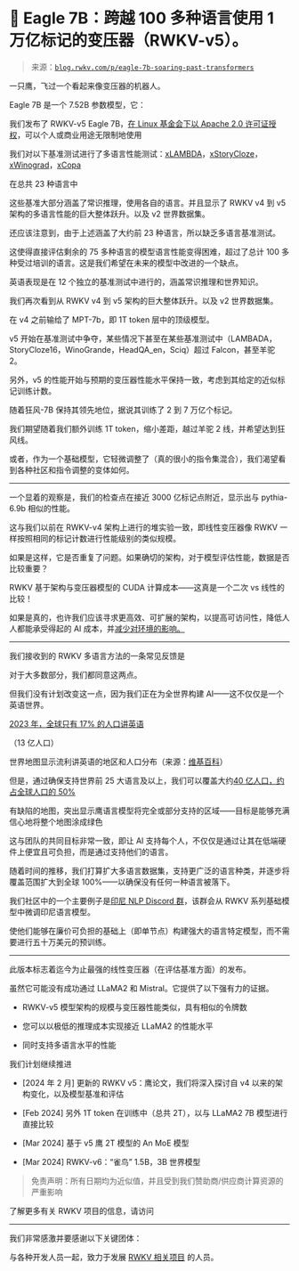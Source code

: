 <!--yml

类别：未分类

日期：2024 年 05 月 27 日 15:19:48

-->

# 🦅 Eagle 7B：跨越 100 多种语言使用 1 万亿标记的变压器（RWKV-v5）。

> 来源：[`blog.rwkv.com/p/eagle-7b-soaring-past-transformers`](https://blog.rwkv.com/p/eagle-7b-soaring-past-transformers)

一只鹰，飞过一个看起来像变压器的机器人。

Eagle 7B 是一个 7.52B 参数模型，它：

我们发布了 RWKV-v5 Eagle 7B，[在 Linux 基金会下以 Apache 2.0 许可证授权](https://blog.rwkv.com/p/rwkv-joins-the-linux-foundation-as)，可以个人或商业用途无限制地使用

我们对以下基准测试进行了多语言性能测试：[xLAMBDA](https://github.com/EleutherAI/lm-evaluation-harness?tab=readme-ov-file#advanced-usage-tips)，[xStoryCloze](https://huggingface.co/datasets/Muennighoff/xstory_cloze)，[xWinograd](https://huggingface.co/datasets/Muennighoff/xwinograd)，[xCopa](https://huggingface.co/datasets/xcopa)

在总共 23 种语言中

这些基准大部分涵盖了常识推理，使用各自的语言。并且显示了 RWKV v4 到 v5 架构的多语言性能的巨大整体跃升。以及 v2 世界数据集。

还应该注意到，由于上述涵盖了大约前 23 种语言，所以缺乏多语言基准测试。

这使得直接评估剩余的 75 多种语言的模型语言性能变得困难，超过了总计 100 多种受过培训的语言。这是我们希望在未来的模型中改进的一个缺点。

英语表现是在 12 个独立的基准测试中进行的，涵盖常识推理和世界知识。

我们再次看到从 RWKV v4 到 v5 架构的巨大整体跃升。以及 v2 世界数据集。

在 v4 之前输给了 MPT-7b，即 1T token 层中的顶级模型。

v5 开始在基准测试中争夺，某些情况下甚至在某些基准测试中（LAMBADA，StoryCloze16，WinoGrande，HeadQA_en，Sciq）超过 Falcon，甚至羊驼 2。

另外，v5 的性能开始与预期的变压器性能水平保持一致，考虑到其给定的近似标记训练计数。

随着狂风-7B 保持其领先地位，据说其训练了 2 到 7 万亿个标记。

我们期望随着我们额外训练 1T token，缩小差距，越过羊驼 2 线，并希望达到狂风线。

或者，作为一个基础模型，它轻微调整了（真的很小的指令集混合），我们渴望看到各种社区和指令调整的变体如何。

* * *

一个显着的观察是，我们的检查点在接近 3000 亿标记点附近，显示出与 pythia-6.9b 相似的性能。

这与我们以前在 RWKV-v4 架构上进行的堆实验一致，即线性变压器像 RWKV 一样按照相同的标记计数进行性能级别的类似规模。

如果是这样，它是否重复了问题。如果确切的架构，对于模型评估性能，数据是否比较重要？

RWKV 基于架构与变压器模型的 CUDA 计算成本——这真是一个二次 vs 线性的比较！

如果是真的，也许我们应该寻求更高效、可扩展的架构，以提高可访问性，降低人人都能承受得起的 AI 成本，并[减少对环境的影响。](https://blog.rwkv.com/p/the-worlds-greenest-ai-model-rwkvs)

* * *

我们接收到的 RWKV 多语言方法的一条常见反馈是

对于大多数部分，我们都同意这两点。

但我们没有计划改变这一点，因为我们正在为全世界构建 AI——这不仅仅是一个英语世界。

[2023 年，全球只有 17% 的人口讲英语](https://preply.com/en/blog/english-language-statistics/#:~:text=Current%20research%20suggests%20that%20the,widely%20spoken%20language%20in%202022%3F)

（13 亿人口）

世界地图显示流利讲英语的地区和人口分布（来源：[维基百科](https://en.wikipedia.org/wiki/List_of_countries_by_English-speaking_population)）

但是，通过确保支持世界前 25 大语言及以上，我们可以覆盖大约[40 亿人口，约占全球人口的 50%](https://en.wikipedia.org/wiki/List_of_languages_by_number_of_native_speakers#Top_languages_by_population)

有缺陷的地图，突出显示鹰语言模型将完全或部分支持的区域——目标是能够充满信心地将整个地图涂成绿色

这与团队的共同目标非常一致，即让 AI 支持每个人，不仅仅是通过让其在低端硬件上便宜且可负担，而是通过支持他们的语言。

随着时间的推移，我们打算扩大多语言数据集，支持更广泛的语言种类，并逐步将覆盖范围扩大到全球 100%——以确保没有任何一种语言被落下。

我们社区中的一个主要例子是[印尼 NLP Discord 群](https://discord.gg/dy9YWXjV)，该群会从 RWKV 系列基础模型中微调印尼语言模型。

使他们能够在廉价可负担的基础上（即单节点）构建强大的语言特定模型，而不需要进行五十万美元的预训练。

* * *

此版本标志着迄今为止最强的线性变压器（在评估基准方面）的发布。

虽然它可能没有成功通过 LLaMA2 和 Mistral。它提供了以下强有力的证据。

+   RWKV-v5 模型架构的规模与变压器性能类似，具有相似的令牌数

+   您可以以极低的推理成本实现接近 LLaMA2 的性能水平

+   同时支持多语言水平的性能

我们计划继续推进

+   [2024 年 2 月] 更新的 RWKV v5：鹰论文，我们将深入探讨自 v4 以来的架构变化，以及模型基准和评估

+   [Feb 2024] 另外 1T token 在训练中（总共 2T），以与 LLaMA2 7B 模型进行直接比较

+   [Mar 2024] 基于 v5 鹰 2T 模型的 An MoE 模型

+   [Mar 2024] RWKV-v6：“雀鸟” 1.5B，3B 世界模型

> 免责声明：所有日期均为近似值，并且受到我们赞助商/供应商计算资源的严重影响

了解更多有关 RWKV 项目的信息，请访问

* * *

我们非常感激并要感谢以下关键团体：

与各种开发人员一起，致力于发展 [RWKV 相关项目](https://wiki.rwkv.com) 的人员。
